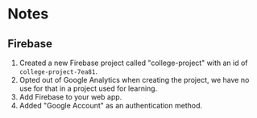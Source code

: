 # Notes

## Firebase

1. Created a new Firebase project called "college-project" with an id of `college-project-7ea81`.
2. Opted out of Google Analytics when creating the project, we have no use for that in a project used for learning.
3. Add Firebase to your web app.
4. Added "Google Account" as an authentication method.
